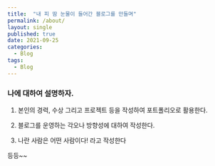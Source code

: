 ```yaml
---
title:  "내 피 땀 눈물이 들어간 블로그를 만들며"
permalink: /about/
layout: single
published: true
date: 2021-09-25
categories:
  - Blog
tags:
  - Blog
---
```



### 나에 대하여 설명하자. 

1. 본인의 경력, 수상 그리고 프로젝트 등을 작성하여 포트폴리오로 활용한다. 

2. 블로그를 운영하는 각오나 방향성에 대하여 작성한다. 

3. 나란 사람은 어떤 사람이다! 라고 작성한다 

등등~~
